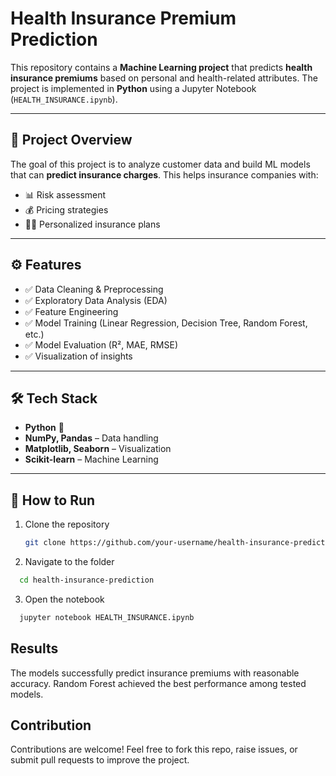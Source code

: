 # Health Insurance Premium Prediction

This repository contains a **Machine Learning project** that predicts **health insurance premiums** based on personal and health-related attributes. The project is implemented in **Python** using a Jupyter Notebook (`HEALTH_INSURANCE.ipynb`).

---

## 📌 Project Overview
The goal of this project is to analyze customer data and build ML models that can **predict insurance charges**. This helps insurance companies with:  
- 📊 Risk assessment  
- 💰 Pricing strategies  
- 🧑‍⚕️ Personalized insurance plans  

---

## ⚙️ Features
- ✅ Data Cleaning & Preprocessing  
- ✅ Exploratory Data Analysis (EDA)  
- ✅ Feature Engineering  
- ✅ Model Training (Linear Regression, Decision Tree, Random Forest, etc.)  
- ✅ Model Evaluation (R², MAE, RMSE)  
- ✅ Visualization of insights  

---

## 🛠️ Tech Stack
- **Python** 🐍  
- **NumPy, Pandas** – Data handling  
- **Matplotlib, Seaborn** – Visualization  
- **Scikit-learn** – Machine Learning  

---

## 🚀 How to Run
1. Clone the repository  
   ```bash
   git clone https://github.com/your-username/health-insurance-prediction.git

2. Navigate to the folder
 ```bash
   cd health-insurance-prediction
```


3. Open the notebook
 ```bash
   jupyter notebook HEALTH_INSURANCE.ipynb
```

## Results

The models successfully predict insurance premiums with reasonable accuracy.
Random Forest achieved the best performance among tested models.

## Contribution

Contributions are welcome!
Feel free to fork this repo, raise issues, or submit pull requests to improve the project.
